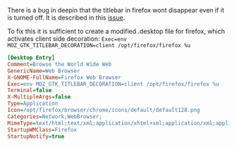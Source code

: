 There is a bug in deepin that the titlebar in firefox wont disappear even if it is turned off. It is described in this [issue](https://github.com/linuxdeepin/developer-center/issues/1460).

To fix this it is sufficient to create a modified .desktop file for firefox, which activates client side decoration: ``Exec=env MOZ_GTK_TITLEBAR_DECORATION=client /opt/firefox/firefox %u``

```ini
[Desktop Entry]
Comment=Browse the World Wide Web
GenericName=Web Browser
X-GNOME-FullName=Firefox Web Browser
Exec=env MOZ_GTK_TITLEBAR_DECORATION=client /opt/firefox/firefox %u
Terminal=false
X-MultipleArgs=false
Type=Application
Icon=/opt/firefox/browser/chrome/icons/default/default128.png
Categories=Network;WebBrowser;
MimeType=text/html;text/xml;application/xhtml+xml;application/xml;application/vnd.mozilla.xul+xml;application/rss+xml;application/rdf+xml;image/gif;image/jpeg;image/png;x-scheme-handler/http;x-scheme-handler/https;
StartupWMClass=Firefox
StartupNotify=true
```